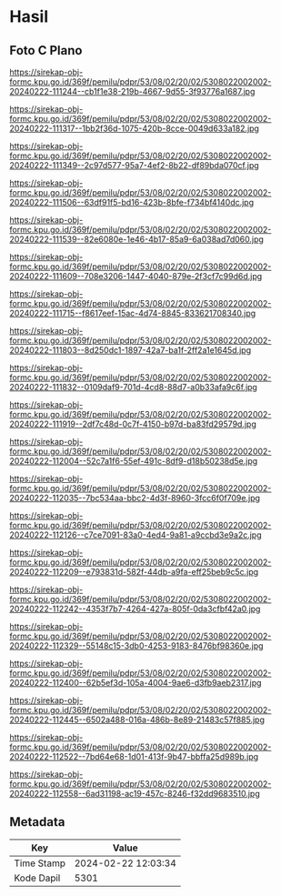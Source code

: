 # Hasil

## Foto C Plano

https://sirekap-obj-formc.kpu.go.id/369f/pemilu/pdpr/53/08/02/20/02/5308022002002-20240222-111244--cb1f1e38-219b-4667-9d55-3f93776a1687.jpg

https://sirekap-obj-formc.kpu.go.id/369f/pemilu/pdpr/53/08/02/20/02/5308022002002-20240222-111317--1bb2f36d-1075-420b-8cce-0049d633a182.jpg

https://sirekap-obj-formc.kpu.go.id/369f/pemilu/pdpr/53/08/02/20/02/5308022002002-20240222-111349--2c97d577-95a7-4ef2-8b22-df89bda070cf.jpg

https://sirekap-obj-formc.kpu.go.id/369f/pemilu/pdpr/53/08/02/20/02/5308022002002-20240222-111506--63df91f5-bd16-423b-8bfe-f734bf4140dc.jpg

https://sirekap-obj-formc.kpu.go.id/369f/pemilu/pdpr/53/08/02/20/02/5308022002002-20240222-111539--82e6080e-1e46-4b17-85a9-6a038ad7d060.jpg

https://sirekap-obj-formc.kpu.go.id/369f/pemilu/pdpr/53/08/02/20/02/5308022002002-20240222-111609--708e3206-1447-4040-879e-2f3cf7c99d6d.jpg

https://sirekap-obj-formc.kpu.go.id/369f/pemilu/pdpr/53/08/02/20/02/5308022002002-20240222-111715--f8617eef-15ac-4d74-8845-833621708340.jpg

https://sirekap-obj-formc.kpu.go.id/369f/pemilu/pdpr/53/08/02/20/02/5308022002002-20240222-111803--8d250dc1-1897-42a7-ba1f-2ff2a1e1645d.jpg

https://sirekap-obj-formc.kpu.go.id/369f/pemilu/pdpr/53/08/02/20/02/5308022002002-20240222-111832--0109daf9-701d-4cd8-88d7-a0b33afa9c6f.jpg

https://sirekap-obj-formc.kpu.go.id/369f/pemilu/pdpr/53/08/02/20/02/5308022002002-20240222-111919--2df7c48d-0c7f-4150-b97d-ba83fd29579d.jpg

https://sirekap-obj-formc.kpu.go.id/369f/pemilu/pdpr/53/08/02/20/02/5308022002002-20240222-112004--52c7a1f6-55ef-491c-8df9-d18b50238d5e.jpg

https://sirekap-obj-formc.kpu.go.id/369f/pemilu/pdpr/53/08/02/20/02/5308022002002-20240222-112035--7bc534aa-bbc2-4d3f-8960-3fcc6f0f709e.jpg

https://sirekap-obj-formc.kpu.go.id/369f/pemilu/pdpr/53/08/02/20/02/5308022002002-20240222-112126--c7ce7091-83a0-4ed4-9a81-a9ccbd3e9a2c.jpg

https://sirekap-obj-formc.kpu.go.id/369f/pemilu/pdpr/53/08/02/20/02/5308022002002-20240222-112209--e793831d-582f-44db-a9fa-eff25beb9c5c.jpg

https://sirekap-obj-formc.kpu.go.id/369f/pemilu/pdpr/53/08/02/20/02/5308022002002-20240222-112242--4353f7b7-4264-427a-805f-0da3cfbf42a0.jpg

https://sirekap-obj-formc.kpu.go.id/369f/pemilu/pdpr/53/08/02/20/02/5308022002002-20240222-112329--55148c15-3db0-4253-9183-8476bf98360e.jpg

https://sirekap-obj-formc.kpu.go.id/369f/pemilu/pdpr/53/08/02/20/02/5308022002002-20240222-112400--62b5ef3d-105a-4004-9ae6-d3fb9aeb2317.jpg

https://sirekap-obj-formc.kpu.go.id/369f/pemilu/pdpr/53/08/02/20/02/5308022002002-20240222-112445--6502a488-016a-486b-8e89-21483c57f885.jpg

https://sirekap-obj-formc.kpu.go.id/369f/pemilu/pdpr/53/08/02/20/02/5308022002002-20240222-112522--7bd64e68-1d01-413f-9b47-bbffa25d989b.jpg

https://sirekap-obj-formc.kpu.go.id/369f/pemilu/pdpr/53/08/02/20/02/5308022002002-20240222-112558--6ad31198-ac19-457c-8246-f32dd9683510.jpg


## Metadata

| Key        | Value               |
| ---------- | ------------------- |
| Time Stamp | 2024-02-22 12:03:34 |
| Kode Dapil | 5301                |



